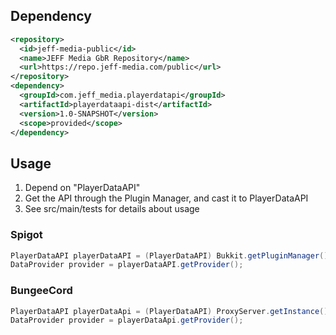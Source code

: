 ## Dependency
```xml
<repository>
  <id>jeff-media-public</id>
  <name>JEFF Media GbR Repository</name>
  <url>https://repo.jeff-media.com/public</url>
</repository>
<dependency>
  <groupId>com.jeff_media.playerdatapi</groupId>
  <artifactId>playerdataapi-dist</artifactId>
  <version>1.0-SNAPSHOT</version>
  <scope>provided</scope>
</dependency>
```

## Usage
1. Depend on "PlayerDataAPI"
2. Get the API through the Plugin Manager, and cast it to PlayerDataAPI
3. See src/main/tests for details about usage

### Spigot
```java
PlayerDataAPI playerDataAPI = (PlayerDataAPI) Bukkit.getPluginManager().getPlugin("PlayerDataAPI");
DataProvider provider = playerDataAPI.getProvider();
```

### BungeeCord
```java
PlayerDataAPI playerDataApi = (PlayerDataAPI) ProxyServer.getInstance().getPluginManager().getPlugin("PlayerDataAPI");
DataProvider provider = playerDataApi.getProvider();
```
